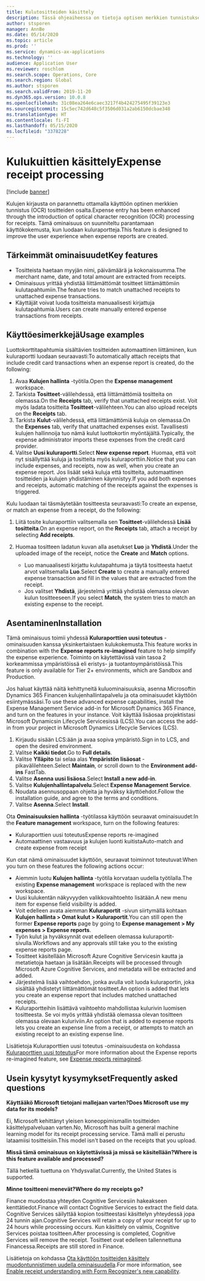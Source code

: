 ```yaml
---
title: Kulutositteiden käsittely
description: Tässä ohjeaiheessa on tietoja optisen merkkien tunnistuksen (OCR) käytöstä tositteiden käsittelyssä. Tämä ominaisuus on suunniteltu parantamaan käyttökokemusta, kun luodaan kuluraportteja Microsoft Dynamics 365 Financessa.
author: stsporen
manager: AnnBe
ms.date: 05/14/2020
ms.topic: article
ms.prod: ''
ms.service: dynamics-ax-applications
ms.technology: ''
audience: Application User
ms.reviewer: roschlom
ms.search.scope: Operations, Core
ms.search.region: Global
ms.author: stsporen
ms.search.validFrom: 2019-11-20
ms.dyn365.ops.version: 10.0.8
ms.openlocfilehash: 31c08ea264e6caec3217f4b424275495f39123e3
ms.sourcegitcommit: 15c5ec742d648c5f3506d031a2ab6150dcbae348
ms.translationtype: HT
ms.contentlocale: fi-FI
ms.lasthandoff: 05/15/2020
ms.locfileid: "3378228"
---
```

# <a name="expense-receipt-processing"></a><span data-ttu-id="247ee-104">Kulukuittien käsittely</span><span class="sxs-lookup"><span data-stu-id="247ee-104">Expense receipt processing</span></span>

[!include [banner](../includes/banner.md)]

<span data-ttu-id="247ee-105">Kulujen kirjausta on parannettu ottamalla käyttöön optinen merkkien tunnistus (OCR) tositteiden osalta.</span><span class="sxs-lookup"><span data-stu-id="247ee-105">Expense entry has been enhanced through the introduction of optical character recognition (OCR) processing for receipts.</span></span> <span data-ttu-id="247ee-106">Tämä ominaisuus on suunniteltu parantamaan käyttökokemusta, kun luodaan kuluraportteja.</span><span class="sxs-lookup"><span data-stu-id="247ee-106">This feature is designed to improve the user experience when expense reports are created.</span></span>

## <a name="key-features"></a><span data-ttu-id="247ee-107">Tärkeimmät ominaisuudet</span><span class="sxs-lookup"><span data-stu-id="247ee-107">Key features</span></span>

- <span data-ttu-id="247ee-108">Tositteista haetaan myyjän nimi, päivämäärä ja kokonaissumma.</span><span class="sxs-lookup"><span data-stu-id="247ee-108">The merchant name, date, and total amount are extracted from receipts.</span></span>
- <span data-ttu-id="247ee-109">Ominaisuus yrittää yhdistää liittämättömät tositteet liittämättömiin kulutapahtumiin.</span><span class="sxs-lookup"><span data-stu-id="247ee-109">The feature tries to match unattached receipts to unattached expense transactions.</span></span>
- <span data-ttu-id="247ee-110">Käyttäjät voivat luoda tositteista manuaalisesti kirjattuja kulutapahtumia.</span><span class="sxs-lookup"><span data-stu-id="247ee-110">Users can create manually entered expense transactions from receipts.</span></span>

## <a name="usage-examples"></a><span data-ttu-id="247ee-111">Käyttöesimerkkejä</span><span class="sxs-lookup"><span data-stu-id="247ee-111">Usage examples</span></span>

<span data-ttu-id="247ee-112">Luottokorttitapahtumia sisältävien tositteiden automaattinen liittäminen, kun kuluraportti luodaan seuraavasti:</span><span class="sxs-lookup"><span data-stu-id="247ee-112">To automatically attach receipts that include credit card transactions when an expense report is created, do the following:</span></span>

  1. <span data-ttu-id="247ee-113">Avaa **Kulujen hallinta** -työtila.</span><span class="sxs-lookup"><span data-stu-id="247ee-113">Open the **Expense management** workspace.</span></span>
  2. <span data-ttu-id="247ee-114">Tarkista **Tositteet**-välilehdessä, että liittämättömiä tositteita on olemassa.</span><span class="sxs-lookup"><span data-stu-id="247ee-114">On the **Receipts** tab, verify that unattached receipts exist.</span></span> <span data-ttu-id="247ee-115">Voit myös ladata tositteita **Tositteet**-välilehteen.</span><span class="sxs-lookup"><span data-stu-id="247ee-115">You can also upload receipts on the **Receipts** tab.</span></span>
  3. <span data-ttu-id="247ee-116">Tarkista **Kulut**-välilehdessä, että liittämättömiä kuluja on olemassa.</span><span class="sxs-lookup"><span data-stu-id="247ee-116">On the **Expenses** tab, verify that unattached expenses exist.</span></span> <span data-ttu-id="247ee-117">Tavallisesti kulujen hallinnoija tuo nämä kulut luottokortin myöntäjältä.</span><span class="sxs-lookup"><span data-stu-id="247ee-117">Typically, the expense administrator imports these expenses from the credit card provider.</span></span>
  4. <span data-ttu-id="247ee-118">Valitse **Uusi kuluraportti**.</span><span class="sxs-lookup"><span data-stu-id="247ee-118">Select **New expense report**.</span></span> <span data-ttu-id="247ee-119">Huomaa, että voit nyt sisällyttää kuluja ja tositteita myös kuluraporttiin.</span><span class="sxs-lookup"><span data-stu-id="247ee-119">Notice that you can include expenses, and receipts, now as well, when you create an expense report.</span></span> <span data-ttu-id="247ee-120">Jos lisäät sekä kuluja että tositteita, automaattinen tositteiden ja kulujen yhdistäminen käynnistyy.</span><span class="sxs-lookup"><span data-stu-id="247ee-120">If you add both expenses and receipts, automatic matching of the receipts against the expenses is triggered.</span></span>

<span data-ttu-id="247ee-121">Kulu luodaan tai täsmäytetään tositteesta seuraavasti:</span><span class="sxs-lookup"><span data-stu-id="247ee-121">To create an expense, or match an expense from a receipt, do the following:</span></span>

  1. <span data-ttu-id="247ee-122">Liitä tosite kuluraporttiin valitsemalla sen **Tositteet**-välilehdessä **Lisää tositteita**.</span><span class="sxs-lookup"><span data-stu-id="247ee-122">On an expense report, on the **Receipts** tab, attach a receipt by selecting **Add receipts**.</span></span>
  2. <span data-ttu-id="247ee-123">Huomaa tositteen ladatun kuvan alla asetukset **Luo** ja **Yhdistä**.</span><span class="sxs-lookup"><span data-stu-id="247ee-123">Under the uploaded image of the receipt, notice the **Create** and **Match** options.</span></span>

      - <span data-ttu-id="247ee-124">Luo manuaalisesti kirjattu kulutapahtuma ja täytä tositteesta haetut arvot valitsemalla **Luo**.</span><span class="sxs-lookup"><span data-stu-id="247ee-124">Select **Create** to create a manually entered expense transaction and fill in the values that are extracted from the receipt.</span></span>
      - <span data-ttu-id="247ee-125">Jos valitset **Yhdistä**, järjestelmä yrittää yhdistää olemassa olevan kulun tositteeseen.</span><span class="sxs-lookup"><span data-stu-id="247ee-125">If you select **Match**, the system tries to match an existing expense to the receipt.</span></span>

## <a name="installation"></a><span data-ttu-id="247ee-126">Asentaminen</span><span class="sxs-lookup"><span data-stu-id="247ee-126">Installation</span></span>

<span data-ttu-id="247ee-127">Tämä ominaisuus toimii yhdessä **Kuluraporttien uusi toteutus** -ominaisuuden kanssa yksinkertaistaen kulukokemusta.</span><span class="sxs-lookup"><span data-stu-id="247ee-127">This feature works in combination with the **Expense reports re-imagined** feature to help simplify the expense experience.</span></span> <span data-ttu-id="247ee-128">Toiminto on käytettävissä vain tasoa 2 korkeammissa ympäristöissä eli eristys- ja tuotantoympäristöissä.</span><span class="sxs-lookup"><span data-stu-id="247ee-128">This feature is only available for Tier 2+ environments, which are Sandbox and Production.</span></span>

<span data-ttu-id="247ee-129">Jos haluat käyttää näitä kehittyneitä kuluominaisuuksia, asenna Microsoftin Dynamics 365 Financen kulujenhallintapalvelu ja ota ominaisuudet käyttöön esiintymässäsi.</span><span class="sxs-lookup"><span data-stu-id="247ee-129">To use these advanced expense capabilities, install the Expense Management Service add-in for Microsoft Dynamics 365 Finance, and turn on the features in your instance.</span></span> <span data-ttu-id="247ee-130">Voit käyttää lisäosaa projektistasi Microsoft Dynamicsin Lifecycle Servicesissä (LCS).</span><span class="sxs-lookup"><span data-stu-id="247ee-130">You can access the add-in from your project in Microsoft Dynamics Lifecycle Services (LCS).</span></span>

1. <span data-ttu-id="247ee-131">Kirjaudu sisään LCS:ään ja avaa sopiva ympäristö.</span><span class="sxs-lookup"><span data-stu-id="247ee-131">Sign in to LCS, and open the desired environment.</span></span>
2. <span data-ttu-id="247ee-132">Valitse **Kaikki tiedot**.</span><span class="sxs-lookup"><span data-stu-id="247ee-132">Go to **Full details**.</span></span>
3. <span data-ttu-id="247ee-133">Valitse **Ylläpito** tai selaa alas **Ympäristön lisäosat** -pikavälilehteen.</span><span class="sxs-lookup"><span data-stu-id="247ee-133">Select **Maintain**, or scroll down to the **Environment add-ins** FastTab.</span></span>
4. <span data-ttu-id="247ee-134">Valitse **Asenna uusi lisäosa**.</span><span class="sxs-lookup"><span data-stu-id="247ee-134">Select **Install a new add-in**.</span></span>
5. <span data-ttu-id="247ee-135">Valitse **Kulujenhallintapalvelu**.</span><span class="sxs-lookup"><span data-stu-id="247ee-135">Select **Expense Management Service**.</span></span>
6. <span data-ttu-id="247ee-136">Noudata asennusoppaan ohjeita ja hyväksy käyttöehdot.</span><span class="sxs-lookup"><span data-stu-id="247ee-136">Follow the installation guide, and agree to the terms and conditions.</span></span>
7. <span data-ttu-id="247ee-137">Valitse **Asenna**.</span><span class="sxs-lookup"><span data-stu-id="247ee-137">Select **Install**.</span></span>

<span data-ttu-id="247ee-138">Ota **Ominaisuuksien hallinta** -työtilassa käyttöön seuraavat ominaisuudet:</span><span class="sxs-lookup"><span data-stu-id="247ee-138">In the **Feature management** workspace, turn on the following features:</span></span>

- <span data-ttu-id="247ee-139">Kuluraporttien uusi toteutus</span><span class="sxs-lookup"><span data-stu-id="247ee-139">Expense reports re-imagined</span></span>
- <span data-ttu-id="247ee-140">Automaattinen vastaavuus ja kulujen luonti kuitista</span><span class="sxs-lookup"><span data-stu-id="247ee-140">Auto-match and create expense from receipt</span></span>

<span data-ttu-id="247ee-141">Kun otat nämä ominaisuudet käyttöön, seuraavat toiminnot toteutuvat:</span><span class="sxs-lookup"><span data-stu-id="247ee-141">When you turn on these features the following actions occur:</span></span>

- <span data-ttu-id="247ee-142">Aiemmin luotu **Kulujen hallinta** -työtila korvataan uudella työtilalla.</span><span class="sxs-lookup"><span data-stu-id="247ee-142">The existing **Expense management** workspace is replaced with the new workspace.</span></span>
- <span data-ttu-id="247ee-143">Uusi kulukentän näkyvyyden valikkovaihtoehto lisätään.</span><span class="sxs-lookup"><span data-stu-id="247ee-143">A new menu item for expense field visibility is added.</span></span>
- <span data-ttu-id="247ee-144">Voit edelleen avata aiemman **Kuluraportit** -sivun siirtymällä kohtaan **Kulujen hallinta > Omat kulut > Kuluraportit**.</span><span class="sxs-lookup"><span data-stu-id="247ee-144">You can still open the former **Expense reports** page by going to **Expense management > My expenses > Expense reports**.</span></span>
- <span data-ttu-id="247ee-145">Työn kulut ja hyväksynnät ovat edelleen olemassa kuluraportit-sivulla.</span><span class="sxs-lookup"><span data-stu-id="247ee-145">Workflows and any approvals still take you to the existing expense reports page.</span></span>
- <span data-ttu-id="247ee-146">Tositteet käsitellään Microsoft Azure Cognitive Servicesin kautta ja metatietoja haetaan ja lisätään.</span><span class="sxs-lookup"><span data-stu-id="247ee-146">Receipts will be processed through Microsoft Azure Cognitive Services, and metadata will be extracted and added.</span></span>
- <span data-ttu-id="247ee-147">Järjestelmä lisää vaihtoehdon, jonka avulla voit luoda kuluraportin, joka sisältää yhdistetyt liittämättömät tositteet.</span><span class="sxs-lookup"><span data-stu-id="247ee-147">An option is added that lets you create an expense report that includes matched unattached receipts.</span></span>
- <span data-ttu-id="247ee-148">Kuluraportteihin lisättävä vaihtoehto mahdollistaa kulurivin luomisen tositteesta. Se voi myös yrittää yhdistää olemassa olevan tositteen olemassa olevaan kuluriviin.</span><span class="sxs-lookup"><span data-stu-id="247ee-148">An option that is added to expense reports lets you create an expense line from a receipt, or attempts to match an existing receipt to an existing expense line.</span></span>

<span data-ttu-id="247ee-149">Lisätietoja Kuluraporttien uusi toteutus -ominaisuudesta on kohdassa [Kuluraporttien uusi toteutus](ExpenseWorkspaceNew.md)</span><span class="sxs-lookup"><span data-stu-id="247ee-149">For more information about the Expense reports re-imagined feature, see [Expense reports reimagined](ExpenseWorkspaceNew.md).</span></span>

## <a name="frequently-asked-questions"></a><span data-ttu-id="247ee-150">Usein kysytyt kysymykset</span><span class="sxs-lookup"><span data-stu-id="247ee-150">Frequently asked questions</span></span>

<span data-ttu-id="247ee-151">**Käyttääkö Microsoft tietojani mallejaan varten?**</span><span class="sxs-lookup"><span data-stu-id="247ee-151">**Does Microsoft use my data for its models?**</span></span>

<span data-ttu-id="247ee-152">Ei, Microsoft kehittänyt yleisen koneoppimismallin tositteiden käsittelypalveluaan varten.</span><span class="sxs-lookup"><span data-stu-id="247ee-152">No, Microsoft has built a general machine learning model for its receipt processing service.</span></span> <span data-ttu-id="247ee-153">Tämä malli ei perustu lataamiisi tositteisiin.</span><span class="sxs-lookup"><span data-stu-id="247ee-153">This model isn't based on the receipts that you upload.</span></span>

<span data-ttu-id="247ee-154">**Missä tämä ominaisuus on käytettävissä ja missä se käsitellään?**</span><span class="sxs-lookup"><span data-stu-id="247ee-154">**Where is this feature available and processed?**</span></span>

<span data-ttu-id="247ee-155">Tällä hetkellä tuettuna on Yhdysvallat.</span><span class="sxs-lookup"><span data-stu-id="247ee-155">Currently, the United States is supported.</span></span>

<span data-ttu-id="247ee-156">**Minne tositteeni menevät?**</span><span class="sxs-lookup"><span data-stu-id="247ee-156">**Where do my receipts go?**</span></span>

<span data-ttu-id="247ee-157">Finance muodostaa yhteyden Cognitive Servicesiin hakeakseen kenttätiedot.</span><span class="sxs-lookup"><span data-stu-id="247ee-157">Finance will contact Cognitive Services to extract the field data.</span></span> <span data-ttu-id="247ee-158">Cognitive Services säilyttää kopion tositteestasi käsittelyn yhteydessä jopa 24 tunnin ajan.</span><span class="sxs-lookup"><span data-stu-id="247ee-158">Cognitive Services will retain a copy of your receipt for up to 24 hours while processing occurs.</span></span> <span data-ttu-id="247ee-159">Kun käsittely on valmis, Cognitive Services poistaa tositteen.</span><span class="sxs-lookup"><span data-stu-id="247ee-159">After processing is completed, Cognitive Services will remove the receipt.</span></span> <span data-ttu-id="247ee-160">Tositteet ovat edelleen tallennettuna Financessa.</span><span class="sxs-lookup"><span data-stu-id="247ee-160">Receipts are still stored in Finance.</span></span>

<span data-ttu-id="247ee-161">Lisätietoja on kohdassa [Ota käyttöön tositteiden käsittely muodontunnistimen uudella ominaisuudella](https://azure.microsoft.com/blog/enable-receipt-understanding-with-form-recognizer-s-new-capability/).</span><span class="sxs-lookup"><span data-stu-id="247ee-161">For more information, see [Enable receipt understanding with Form Recognizer's new capability](https://azure.microsoft.com/blog/enable-receipt-understanding-with-form-recognizer-s-new-capability/).</span></span>
